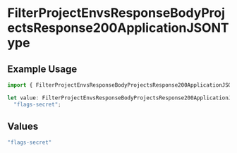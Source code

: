 # FilterProjectEnvsResponseBodyProjectsResponse200ApplicationJSONType

## Example Usage

```typescript
import { FilterProjectEnvsResponseBodyProjectsResponse200ApplicationJSONType } from "@vercel/sdk/models/operations/filterprojectenvs.js";

let value: FilterProjectEnvsResponseBodyProjectsResponse200ApplicationJSONType =
  "flags-secret";
```

## Values

```typescript
"flags-secret"
```